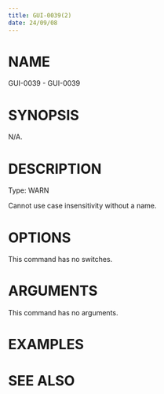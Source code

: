 ```yaml
---
title: GUI-0039(2)
date: 24/09/08
---
```


# NAME

GUI-0039 - GUI-0039

# SYNOPSIS

N/A.

# DESCRIPTION

Type: WARN

Cannot use case insensitivity without a name.

# OPTIONS

This command has no switches.

# ARGUMENTS

This command has no arguments.

# EXAMPLES

# SEE ALSO
